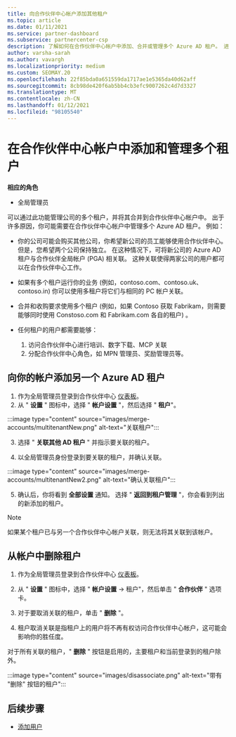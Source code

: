 ```yaml
---
title: 向合作伙伴中心帐户添加其他租户
ms.topic: article
ms.date: 01/11/2021
ms.service: partner-dashboard
ms.subservice: partnercenter-csp
description: 了解如何在合作伙伴中心帐户中添加、合并或管理多个 Azure AD 租户。 进一步了解你可能想要执行的一些原因。
author: varsha-sarah
ms.author: vavargh
ms.localizationpriority: medium
ms.custom: SEOMAY.20
ms.openlocfilehash: 22f85bda0a651559da1717ae1e5365da40d62aff
ms.sourcegitcommit: 8cb98de420f6ab5bb4cb3efc9007262c4d7d3327
ms.translationtype: MT
ms.contentlocale: zh-CN
ms.lasthandoff: 01/12/2021
ms.locfileid: "98105540"
---
```

# <a name="add-and-manage-multiple-tenants-in-your-partner-center-account"></a>在合作伙伴中心帐户中添加和管理多个租户


**相应的角色**

- 全局管理员

可以通过此功能管理公司的多个租户，并将其合并到合作伙伴中心帐户中。 出于许多原因，你可能需要在合作伙伴中心帐户中管理多个 Azure AD 租户。 例如：

- 你的公司可能会购买其他公司，你希望新公司的员工能够使用合作伙伴中心。 但是，您希望两个公司保持独立。 在这种情况下，可将新公司的 Azure AD 租户与合作伙伴全局帐户 (PGA) 相关联。 这种关联使得两家公司的用户都可以在合作伙伴中心工作。

- 如果有多个租户运行你的业务 (例如，contoso.com、contoso.uk、contoso.in) 你可以使用多租户将它们与相同的 PC 帐户关联。

- 合并和收购要求使用多个租户 (例如，如果 Contoso 获取 Fabrikam，则需要能够同时使用 Constoso.com 和 Fabrikam.com 各自的租户) 。

- 任何租户的用户都需要能够：
    1.  访问合作伙伴中心进行培训、数字下载、MCP 关联
    2.  分配合作伙伴中心角色，如 MPN 管理员、奖励管理员等。


## <a name="add-another-azure-ad-tenant-to-your-account"></a>向你的帐户添加另一个 Azure AD 租户

1. 作为全局管理员登录到合作伙伴中心 [仪表板](https://partner.microsoft.com/dashboard)。
1. 从 " **设置** " 图标中，选择 " **帐户设置** "，然后选择 " **租户**"。
 
:::image type="content" source="images/merge-accounts/multitenantNew.png" alt-text="关联租户"::: 

3. 选择 " **关联其他 AD 租户** " 并指示要关联的租户。

1. 以全局管理员身份登录到要关联的租户，并确认关联。 

:::image type="content" source="images/merge-accounts/multitenantNew2.png" alt-text="确认关联租户"::: 

5. 确认后，你将看到 **全部设置** 通知。  选择 " **返回到租户管理** "，你会看到列出的新添加的租户。 
 

>[!NOTE]
>如果某个租户已与另一个合作伙伴中心帐户关联，则无法将其关联到该帐户。


## <a name="remove-a-tenant-from-your-account"></a>从帐户中删除租户
 
1. 作为全局管理员登录到合作伙伴中心 [仪表板](https://partner.microsoft.com/dashboard)。

1. 从 " **设置** " 图标中，选择 " **帐户设置** -> 租户"，然后单击 " **合作伙伴** " 选项卡。
 
3. 对于要取消关联的租户，单击 " **删除** "。

4. 租户取消关联是指租户上的用户将不再有权访问合作伙伴中心帐户，这可能会影响你的胜任度。 

对于所有关联的租户，" **删除** " 按钮是启用的，主要租户和当前登录到的租户除外。

:::image type="content" source="images/disassociate.png" alt-text="带有 &quot;删除&quot; 按钮的租户":::
 

## <a name="next-steps"></a>后续步骤

- [添加用户](create-user-accounts-and-set-permissions.md)






